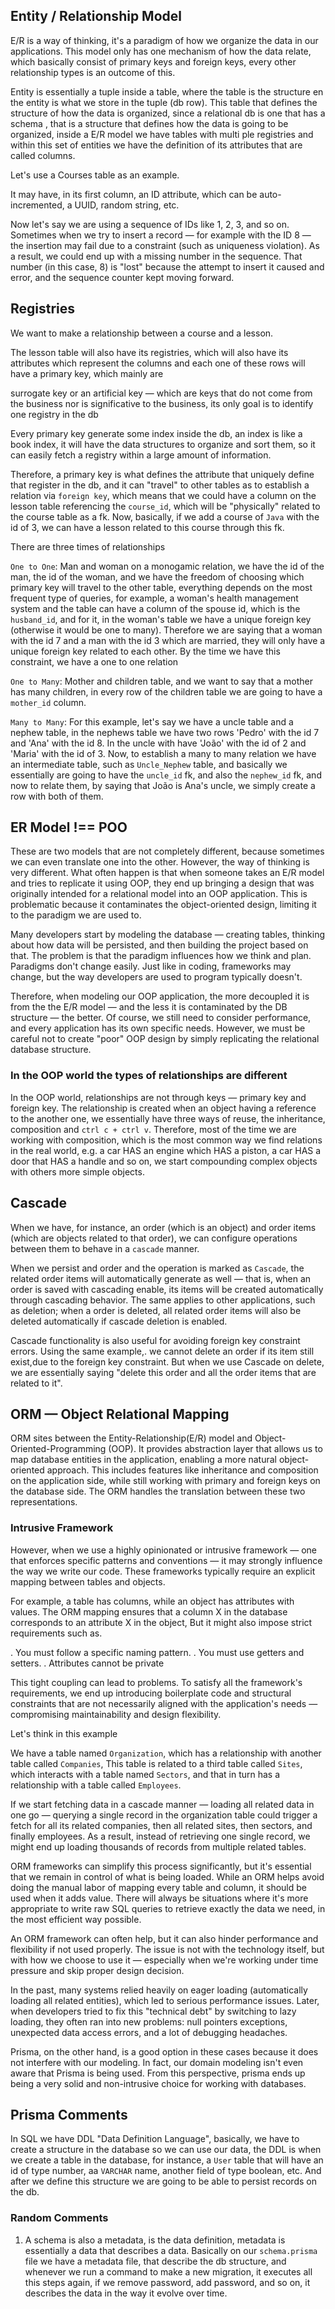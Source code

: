 ## Entity / Relationship Model

E/R is a way of thinking, it's a paradigm of how we organize the data in our applications. This model only has one mechanism
of how the data relate, which basically consist of primary keys and foreign keys, every other relationship types is an
outcome of this. 

Entity is essentially a tuple inside a table, where the table is the structure en the entity is what we store in the tuple
(db row). This table that defines the structure of how the data is organized, since a relational db is one that has a schema
, that is a structure that defines how the data is going to be organized,  inside a E/R model we have tables with multi ple
registries and within this set of entities we have the definition of its attributes that are called columns.

Let's use a Courses table as an example.

It may have, in its first column, an ID attribute, which can be auto-incremented, a UUID, random string, etc.

Now let's say we are using a sequence of IDs like 1, 2, 3, and so on.  Sometimes when we try to insert a record — for example
with the ID 8 — the insertion may fail due to a constraint (such as uniqueness violation). As a result, we could end up
with a missing number in the sequence. That number (in this case, 8) is "lost" because the attempt to insert it caused
and error, and the sequence counter kept moving forward.

## Registries

We want to make a relationship between a course and a lesson.

The lesson table will also have its registries, which will also have its attributes which represent the columns and each
one of these rows will have a primary key, which mainly are

surrogate key or an artificial key — which are keys that do not come from the business nor is significative to the business,
its only goal is to identify one registry in the db

Every primary key generate some index inside the db, an index is like a book index, it will have the data structures to
organize and sort them, so it can easily fetch a registry within a large amount of information.

Therefore, a primary key is what defines the attribute that uniquely define that register in the db, and it can "travel"
to other tables as to establish a relation via `foreign key`, which means that we could have a column on the lesson
table referencing the `course_id`, which will be "physically" related to the course table as a fk. Now, basically, if we
add a course of `Java` with the id of 3, we can have a lesson related to this course through this fk.

There are three times of relationships

`One to One`: Man and woman on a monogamic relation, we have the id of the man, the id of the woman, and we have the
freedom of choosing which primary key will travel to the other table, everything depends on the most frequent type
of queries, for example, a woman's health management system and the table can have a column of the spouse id, which is
the `husband_id`, and for it, in the woman's table we have a unique foreign key (otherwise it would be one to many). Therefore
we are saying that a woman with the id 7 and a man with the id 3 which are married, they will only have a unique foreign
key related to each other. By the time we have this constraint, we have a one to one relation

`One to Many`: Mother and children table, and we want to say that a mother has many children, in every row of the children
table we are going to have a `mother_id` column.

`Many to Many`: For this example, let's say we have a uncle table and a nephew table, in the nephews table we have two rows
'Pedro' with the id 7 and 'Ana' with the id 8. In the uncle with have 'João' with the id of 2 and 'Maria' with the id of 3.
Now, to establish a many to many relation we have an intermediate table, such as `Uncle_Nephew` table, and basically we
essentially are going to have the `uncle_id` fk, and also the `nephew_id` fk, and now to relate them, by saying that João
is Ana's uncle, we simply create a row with both of them.

## ER Model !== POO

These are two models that are not completely different, because sometimes we can even translate one into the other.
However, the way of thinking is very different. What often happen is that when someone takes an E/R model and tries to
replicate it using OOP, they end up bringing a design that was originally intended for a relational model into an OOP
application. This is problematic because it contaminates the object-oriented design, limiting it to the paradigm we are
used to.

Many developers start by modeling the database — creating tables, thinking about how data will be persisted, and then
building the project based on that. The problem is that the paradigm influences how we think and plan. Paradigms don't
change easily. Just like in coding, frameworks may change, but the way developers are used to program typically doesn't.

Therefore, when modeling our OOP application, the more decoupled it is from the the E/R model — and the less it is contaminated
by the DB structure — the better. Of course, we still need to consider performance, and every application has its own specific
needs. However, we must be careful not to create "poor" OOP design by simply replicating the relational database structure.

### In the OOP world the types of relationships are different

In the OOP world, relationships are not through keys — primary key and foreign key. The relationship is created when an
object having a reference to the another one, we essentially have three ways of reuse, the inheritance, composition and
`ctrl c + ctrl v`. Therefore, most of the time we are working with composition, which is the most common way we find relations
in the real world, e.g. a car HAS an engine which HAS a piston, a car HAS a door that HAS a handle and so on, we start
compounding complex objects with others more simple objects.

## Cascade 
When we have, for instance, an order (which is an object) and order items (which are objects related to that order), we can
configure operations between them to behave in a `cascade` manner.

When we persist and order and the operation is marked as `Cascade`, the related order items will automatically generate
as well — that is, when an order is saved with cascading enable, its items will be created automatically through cascading
behavior. The same applies to other applications, such as deletion; when a order is deleted, all related order items will
also be deleted automatically if cascade deletion is enabled.

Cascade functionality is also useful for avoiding foreign key constraint errors. Using the same example,. we cannot delete
an order if its item still exist,due to the foreign key constraint. But when we use Cascade on delete, we are essentially
saying "delete this order and all the order items that are related to it".

## ORM — Object Relational Mapping

ORM sites between the Entity-Relationship(E/R) model and Object-Oriented-Programming (OOP). It provides abstraction layer
that allows us to map database entities in the application, enabling a more natural object-oriented approach. This includes
features like inheritance and composition on the application side, while still working with primary and foreign keys on the
database side. The ORM handles the translation between these two representations.

### Intrusive Framework
However, when we use a highly opinionated or intrusive framework — one that enforces specific patterns and conventions — it
may strongly influence the way we write our code. These frameworks typically require an explicit mapping between tables
and objects.

For example, a table has columns, while an object has attributes with values. The ORM mapping ensures that a column X in
the database corresponds to an attribute X in the object, But it might  also impose strict requirements such as.

. You must follow a specific naming pattern.
. You must use getters and setters.
. Attributes cannot be private

This tight coupling can lead to problems. To satisfy all the framework's requirements, we end up introducing boilerplate
code and structural constraints that are not necessarily aligned with the application's needs — compromising maintainability
and design flexibility.

Let's think in this example

We have a table named `Organization`, which has a relationship with another table called `Companies`, This table is related to
a third table called `Sites`, which interacts with a table named `Sectors`, and that in turn has a relationship with a table
called `Employees`. 

If we start fetching data in a cascade manner — loading all related data in one go — querying a single record in the organization
table could trigger a fetch for all its related companies, then all related sites, then sectors, and finally employees. 
As a result, instead of retrieving one single record, we might end up loading thousands of records from multiple related
tables. 

ORM frameworks can simplify this process significantly, but it's essential that we remain in control of what is being
loaded. While an ORM helps avoid doing the manual labor of mapping every table and column, it should be used when it
adds value. There will always be situations where it's more appropriate to write raw SQL queries to retrieve exactly
the data we need, in the most efficient way possible.

An ORM framework can often help, but it can also hinder performance and flexibility if not used properly. The issue is not
with the technology itself, but with how we choose to use it — especially when we're working under time pressure and
skip proper design decision.

In the past, many systems relied heavily on eager loading (automatically loading all related entities), which led to serious
performance issues. Later, when developers tried to fix this "technical debt" by switching to lazy loading, they often ran
into new problems: null pointers exceptions, unexpected data access errors, and a lot of debugging headaches.

Prisma, on the other hand, is a good option in these cases because it does not interfere with our modeling. In fact, our
domain modeling isn't even aware that Prisma is being used. From this perspective, prisma ends up being a very solid and
non-intrusive choice for working with databases.

## Prisma Comments

In SQL we have DDL "Data Definition Language", basically, we have to create a structure in the database so we can use our
data, the DDL is when we create a table in the database, for instance, a `User` table that will have an id of type number,
aa `VARCHAR` name, another field of type boolean, etc. And after we define this structure we are going to be able to persist
records on the db. 






### Random Comments

1. A schema is also a metadata, is the data definition, metadata is essentially a data that describes a data. Basically
   on our `schema.prisma` file we have a metadata file, that describe the db structure, and whenever we run a command
   to make a new migration, it executes all this steps again, if we remove password, add password, and so on, it describes
   the data in the way it evolve over time. 